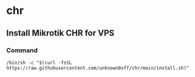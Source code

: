 # chr
## Install Mikrotik CHR for VPS
### Command
`/bin/sh -c "$(curl -fsSL https://raw.githubusercontent.com/unknown0xff/chr/main/install.sh)"`
